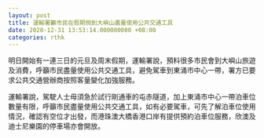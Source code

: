 ```yaml
---
layout: post
title: 運輸署籲市民在假期倘到大嶼山盡量使用公共交通工具
date: 2020-12-31 13:53:14.000000000 +08:00
categories: rthk
---
```


明日開始有一連三日的元旦及周末假期，運輸署說，預料很多市民會到大嶼山旅遊及消費，呼籲市民盡量使用公共交通工具，避免駕車到東涌市中心一帶，署方已要求公共交通營辦商按照客量變化加強服務。

運輸署說，駕駛人士毋須急於試行剛通車的屯赤隧道，加上東涌市中心一帶泊車位數量有限，呼籲市民盡量使用公共交通工具，如有必要駕車，可先了解泊車位使用情況，確認有空位才出發，而港珠澳大橋香港口岸有提供預約泊車位服務，欣澳及迪士尼樂園的停車場亦會開放。
